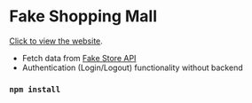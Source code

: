 # Fake Shopping Mall

[Click to view the website](https://github.com/facebook/create-react-app).

- Fetch data from [Fake Store API](https://fakestoreapi.com/)
- Authentication (Login/Logout) functionality without backend

### `npm install`
